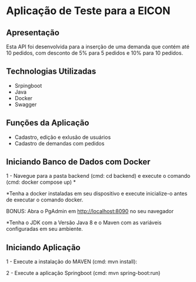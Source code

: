 
# Aplicação de Teste para a EICON

## Apresentação
Esta API foi desenvolvida para a inserção de uma demanda que contém até 10 pedidos, com desconto de 5% para 5 pedidos e 10% para 10 pedidos.

## Technologias Utilizadas

* Srpingboot
* Java
* Docker
* Swagger


## Funções da Aplicação

* Cadastro, edição e exlusão de usuários
* Cadastro de demandas com pedidos


## Iniciando Banco de Dados com Docker

1 - Navegue para a pasta backend (cmd: cd backend) e execute o comando (cmd: docker compose up) *

*Tenha a docker instaladas em seu dispositivo e execute inicialize-o antes de executar o comando docker.

BONUS: Abra o PgAdmin em [http://localhost:8090](http://localhost:8090) no seu navegador


*Tenha o JDK com a Versão Java 8 e o Maven com as variáveis configuradas em seu ambiente.

## Iniciando Aplicação

1 - Execute a instalação do MAVEN (cmd: mvn install):

2 - Execute a aplicação Springboot (cmd: mvn spring-boot:run)

